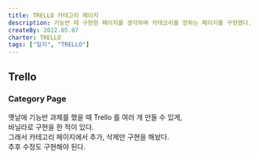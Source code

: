 ```yaml
---
title: TRELLO 카테고리 페이지
description: 기능반 때 구현한 페이지를 생각하며 카테코리를 정하는 페이지를 구현했다.
createBy: 2022.05.07
charter: TRELLO
tags: ["일지", "TRELLO"]
---
```


## Trello

### Category Page

옛날에 기능반 과제를 했을 때 Trello 를 여러 개 만들 수 있게,  
바닐라로 구현을 한 적이 있다.  
그래서 카테고리 페이지에서 추가, 삭제만 구현을 해놨다.  
추후 수정도 구현해야 된다.
